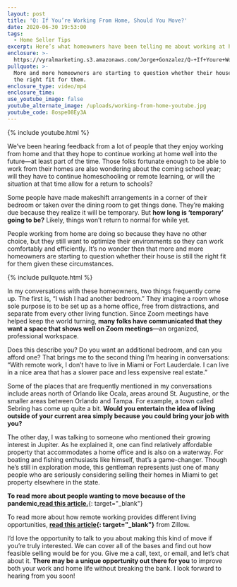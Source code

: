 ```yaml
---
layout: post
title: 'Q: If You’re Working From Home, Should You Move?'
date: 2020-06-30 19:53:00
tags:
  - Home Seller Tips
excerpt: Here’s what homeowners have been telling me about working at home.
enclosure: >-
  https://vyralmarketing.s3.amazonaws.com/Jorge+Gonzalez/Q-+If+Youre+Working+From+Home%2C+Should+You+Move_.mp4
pullquote: >-
  More and more homeowners are starting to question whether their house is still
  the right fit for them.
enclosure_type: video/mp4
enclosure_time:
use_youtube_image: false
youtube_alternate_image: /uploads/working-from-home-youtube.jpg
youtube_code: 8ospe08Ey3A
---
```


{% include youtube.html %}

We’ve been hearing feedback from a lot of people that they enjoy working from home and that they hope to continue working at home well into the future—at least part of the time. Those folks fortunate enough to be able to work from their homes are also wondering about the coming school year; will they have to continue homeschooling or remote learning, or will the situation at that time allow for a return to schools?&nbsp;

Some people have made makeshift arrangements in a corner of their bedroom or taken over the dining room to get things done. They’re making due because they realize it will be temporary. But **how long is ‘temporary’ going to be?** Likely, things won’t return to normal for while yet.&nbsp;

People working from home are doing so because they have no other choice, but they still want to optimize their environments so they can work comfortably and efficiently. It’s no wonder then that more and more homeowners are starting to question whether their house is still the right fit for them given these circumstances.&nbsp;

{% include pullquote.html %}

In my conversations with these homeowners, two things frequently come up. The first is, “I wish I had another bedroom.” They imagine a room whose sole purpose is to be set up as a home office, free from distractions, and separate from every other living function. Since Zoom meetings have helped keep the world turning, **many folks have communicated that they want a space that shows well on Zoom meetings**—an organized, professional workspace.&nbsp;

Does this describe you? Do you want an additional bedroom, and can you afford one? That brings me to the second thing I’m hearing in conversations: “With remote work, I don’t have to live in Miami or Fort Lauderdale. I can live in a nice area that has a slower pace and less expensive real estate.”&nbsp;

Some of the places that are frequently mentioned in my conversations include areas north of Orlando like Ocala, areas around St. Augustine, or the smaller areas between Orlando and Tampa. For example, a town called Sebring has come up quite a bit. **Would you entertain the idea of living outside of your current area simply because you could bring your job with you?&nbsp;**

The other day, I was talking to someone who mentioned their growing interest in Jupiter. As he explained it, one can find relatively affordable property that accommodates a home office and is also on a waterway. For boating and fishing enthusiasts like himself, that’s a game-changer. Though he’s still in exploration mode, this gentleman represents just one of many people who are seriously considering selling their homes in Miami to get property elsewhere in the state.&nbsp;

**To read more about people wanting to move because of the pandemic,**[**read this article.**](http://blog.rismedia.com/2020/zillow-survey-home-offices/){: target="_blank"}

To read more about how remote working provides different living opportunities, **[read this article](https://www.zillow.com/research/coronavirus-remote-work-suburbs-27046/){: target="_blank"}** from Zillow.

I’d love the opportunity to talk to you about making this kind of move if you’re truly interested. We can cover all of the bases and find out how feasible selling would be for you. Give me a call, text, or email, and let’s chat about it. **There may be a unique opportunity out there for you** to improve both your work and home life without breaking the bank. I look forward to hearing from you soon\!